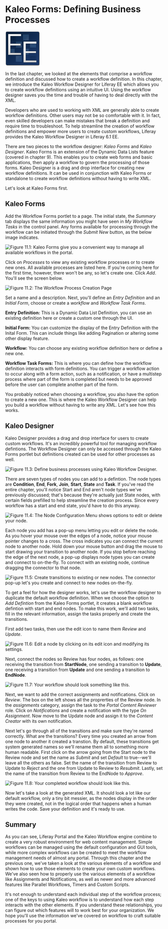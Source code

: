 
# Kaleo Forms: Defining Business Processes 

![EE Only Feature](../../images/ee-feature-web.png)

In the last chapter, we looked at the elements that comprise a workflow
definition and discussed how to create a workflow definition. In this chapter,
we introduce the Kaleo Workflow Designer for Liferay EE which allows you to
create workflow definitions using an intuitive UI. Using the workflow designer
saves you the time and trouble of having to deal directly with the XML.

Developers who are used to working with XML are generally able to create
workflow definitions. Other users may not be so comfortable with it. In fact,
even skilled developers can make mistakes that break a definition and require
time to troubleshoot. To help streamline the creation of workflow definitions
and empower more users to create custom workflows, Liferay provides the Kaleo
Workflow Designer in Liferay 6.1 EE.

There are two pieces to the workflow designer: *Kaleo Forms* and *Kaleo
Designer*. Kaleo Forms is an extension of the Dynamic Data Lists feature
(covered in chapter 9). This enables you to create web forms and basic
applications, then apply a workflow to govern the processing of those forms.
Kaleo Designer is a drag and drop interface for creating new workflow
definitions. It can be used in conjunction with Kaleo Forms or standalone to
create workflow definitions without having to write XML.

Let's look at Kaleo Forms first. 

## Kaleo Forms 

Add the Workflow Forms portlet to a page. The initial state, the *Summary* tab
displays the same information you might have seen in *My Workflow Tasks* in the
control panel. Any forms available for processing through the workflow can be
initiated through the *Submit New* button, as the below image indicates. 

![Figure 11.1: Kaleo Forms give you a convenient way to manage all available
workflows in the portal. ](../../images/kaleo-forms-initial-view.png)

Click on *Processes* to view any existing workflow processes or to create new
ones. All available processes are listed here. If you're coming here for the
first time, however, there won't be any, so let's create one. Click *Add*.
You'll see the screen below. 

![Figure 11.2: The Workflow Process Creation
Page](../../images/kaleo-workflow-add-process.png)

Set a name and a description. Next, you'll define an *Entry Definition* and an
*Initial Form*, choose or create a *workflow* and *Workflow Task Forms*.

**Entry Definition:** This is a Dynamic Data List Definition, you can use an
existing definition here or create a custom one through the UI.

**Initial Form:** You can customize the display of the Entry Definition with the
Inital Form. This can include things like adding Pagination or altering some
other display feature.

**Workflow:** You can choose any existing workflow definition here or define a
new one.

**Workflow Task Forms:** This is where you can define how the workflow
definition interacts with form definitions. You can trigger a workflow action to
occur along with a form action, such as a notification, or have a multistep
process where part of the form is completed but needs to be approved before the
user can complete another part of the form. 

You probably noticed when choosing a workflow, you also have the option to
create a new one. This is where the Kaleo Workflow Designer can help you build a
workflow without having to write any XML. Let's see how this works. 

## Kaleo Designer 

Kaleo Designer provides a drag and drop interface for users to create custom
workflows. It's an incredibly powerful tool for managing workflow defintions.
The Workflow Designer can only be accessed through the Kaleo Forms portlet but
definitions created can be used for other processes as well.

![Figure 11.3: Define business processes using Kaleo Workflow
Designer.](../../images/kaleo-workflow-designer.png)

There are seven types of nodes you can add to a defintion. The node types are
**Condition**, **End**, **Fork**, **Join**, **Start**, **State** and **Task**.
If you've read the entire chapter, you'll notice Start and End aren't node types
we've previously discussed; that's because they're actually just State nodes,
with certain fields prefilled to help streamline the creation process. Since
every workflow has a start and end state, you'd have to do this anyway. 

![Figure 11.4: The Node Configuration Menu shows options to edit or delete your
node.](../../images/kaleo-designer-submenu.png)

Each node you add has a pop-up menu letting you edit or delete the node. As
you hover your mouse over the edges of a node, notice your mouse pointer changes
to a cross. The cross indicates you can connect the current node to another
node. Hold down your mouse button and drag the mouse to start drawing your
transition to another node. If you stop before reaching the edge of the next
node, a pop-up displays node types you can create and connect to on-the-fly. To
connect with an existing node, continue dragging the connector to that node. 

![Figure 11.5: Create transitions to existing or new nodes. The connector pop-up
let's you create and connect to new nodes
on-the-fly.](../../images/kaleo-connector.png)

To get a feel for how the designer works, let's use the workflow designer to
duplicate the default workflow definition. When we choose the option to *Add
Defintion* from the Kaleo Forms portlet, it creates a blank workflow defintion
with start and end nodes. To make this work, we'll add two tasks, fill in the
relevant information, assign the tasks properly and create the transitions.

First add two tasks, then use the edit icon to name them *Review* and *Update*. 

![Figure 11.6: Edit a node by clicking on its edit icon and modifying
its settings.](../../images/kaleo-rename-node.png)

Next, connect the nodes so Review has four nodes, as follows: one receiving the
transition from **StartNode**, one sending a transition to **Update**, one
receiving a transition from **Update** and one sending a transition to
**EndNode**.

![Figure 11.7: Your workflow should look something like
this.](../../images/kaleo-designer-basic-workflow.png)

Next, we want to add the correct assignments and notifications. Click on
*Review*. The box on the left shows all the proprerties of the Review node. In
the *assignments* category, assign the task to the *Portal Content Reviewer*
role. Click on *Notifications* and create a notification with the type *On
Assignment*. Now move to the Update node and assign it to the *Content Creator*
with its own notification.

<!-- | TODO: The below paragraph is confusing; please fix. --> 
Next let's go through all of the transitions and make sure they're named
correctly. What are the transitions? Every time you created an arrow from one
node to another it created a transtion. By default, these transitions get system
generated names so we'll rename them all to something more human readable. First
click on the arrow going from the Start node to the Review node and set the name
as *Submit* and set *Default* to true--we'll leave all the others as false. Set
the name of the transition from Review to Update to *Reject* and the one from
Update to Review to *Resubmit*. Lastly, set the name of the transition from
Review to the EndNode to *Approve*.

![Figure 11.8: Your completed workflow should look like
this.](../../images/kaleo-designer-basic-workflow-complete.png)

Now let's take a look at the generated XML. It should look a lot like our
default workflow, only a tiny bit messier, as the nodes display in the order
they were created, not in the logical order that happens when a human writes the
code. Save your definition and it's ready to use.

## Summary 

<!-- | TODO: This summary is too thin. It should summarize what you covered in
the chapter. Going back and looking at the chapter headings can help you write a
good summary. | --> 
As you can see, Liferay Portal and the Kaleo Workflow engine combine to create a
very robust environment for web content management. Simple workflows can be
managed using the default configuration and GUI tools, while more complex
workflows can be created to meet the workflow management needs of almost any
portal. Through this chapter and the previous one, we've taken a look at the
various elements of a workflow and shown how to use those elements to create
your own custom workflows. We've also seen how to properly use the various
elements of a workflow like Assignments and Notifications, as well as newer and
more advanced features like Parallel Workflows, Timers and Custom Scripts.

It's not enough to understand each individual step of the workflow process; one
of the keys to using Kaleo workflow is to understand how each step interacts
with the other elements. If you understand these relationships, you can figure
out which features will to work best for your organization. We hope you'll use
the information we've covered on workflow to craft suitable processes for you
portal.
